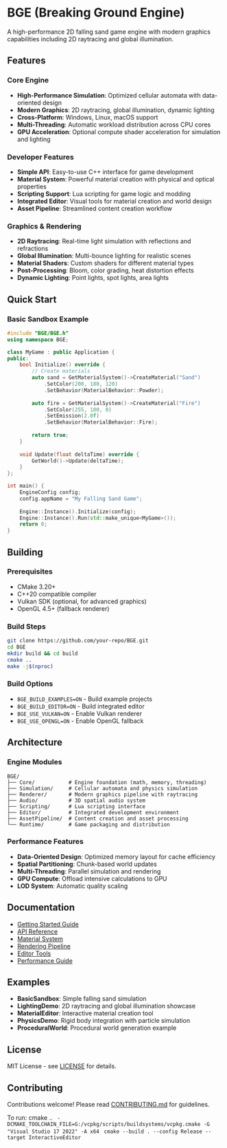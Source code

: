 # BGE (Breaking Ground Engine)

A high-performance 2D falling sand game engine with modern graphics capabilities including 2D raytracing and global illumination.

## Features

### Core Engine
- **High-Performance Simulation**: Optimized cellular automata with data-oriented design
- **Modern Graphics**: 2D raytracing, global illumination, dynamic lighting
- **Cross-Platform**: Windows, Linux, macOS support
- **Multi-Threading**: Automatic workload distribution across CPU cores
- **GPU Acceleration**: Optional compute shader acceleration for simulation and lighting

### Developer Features
- **Simple API**: Easy-to-use C++ interface for game development
- **Material System**: Powerful material creation with physical and optical properties
- **Scripting Support**: Lua scripting for game logic and modding
- **Integrated Editor**: Visual tools for material creation and world design
- **Asset Pipeline**: Streamlined content creation workflow

### Graphics & Rendering
- **2D Raytracing**: Real-time light simulation with reflections and refractions
- **Global Illumination**: Multi-bounce lighting for realistic scenes
- **Material Shaders**: Custom shaders for different material types
- **Post-Processing**: Bloom, color grading, heat distortion effects
- **Dynamic Lighting**: Point lights, spot lights, area lights

## Quick Start

### Basic Sandbox Example
```cpp
#include "BGE/BGE.h"
using namespace BGE;

class MyGame : public Application {
public:
    bool Initialize() override {
        // Create materials
        auto sand = GetMaterialSystem()->CreateMaterial("Sand")
            .SetColor(200, 180, 120)
            .SetBehavior(MaterialBehavior::Powder);
            
        auto fire = GetMaterialSystem()->CreateMaterial("Fire")
            .SetColor(255, 100, 0)
            .SetEmission(2.0f)
            .SetBehavior(MaterialBehavior::Fire);
            
        return true;
    }
    
    void Update(float deltaTime) override {
        GetWorld()->Update(deltaTime);
    }
};

int main() {
    EngineConfig config;
    config.appName = "My Falling Sand Game";
    
    Engine::Instance().Initialize(config);
    Engine::Instance().Run(std::make_unique<MyGame>());
    return 0;
}
```

## Building

### Prerequisites
- CMake 3.20+
- C++20 compatible compiler
- Vulkan SDK (optional, for advanced graphics)
- OpenGL 4.5+ (fallback renderer)

### Build Steps
```bash
git clone https://github.com/your-repo/BGE.git
cd BGE
mkdir build && cd build
cmake ..
make -j$(nproc)
```

### Build Options
- `BGE_BUILD_EXAMPLES=ON` - Build example projects
- `BGE_BUILD_EDITOR=ON` - Build integrated editor
- `BGE_USE_VULKAN=ON` - Enable Vulkan renderer
- `BGE_USE_OPENGL=ON` - Enable OpenGL fallback

## Architecture

### Engine Modules
```
BGE/
├── Core/           # Engine foundation (math, memory, threading)
├── Simulation/     # Cellular automata and physics simulation
├── Renderer/       # Modern graphics pipeline with raytracing
├── Audio/          # 3D spatial audio system
├── Scripting/      # Lua scripting interface
├── Editor/         # Integrated development environment
├── AssetPipeline/  # Content creation and asset processing
└── Runtime/        # Game packaging and distribution
```

### Performance Features
- **Data-Oriented Design**: Optimized memory layout for cache efficiency
- **Spatial Partitioning**: Chunk-based world updates
- **Multi-Threading**: Parallel simulation and rendering
- **GPU Compute**: Offload intensive calculations to GPU
- **LOD System**: Automatic quality scaling

## Documentation

- [Getting Started Guide](Docs/GettingStarted.md)
- [API Reference](Docs/API.md)
- [Material System](Docs/Materials.md)
- [Rendering Pipeline](Docs/Rendering.md)
- [Editor Tools](Docs/Editor.md)
- [Performance Guide](Docs/Performance.md)

## Examples

- **BasicSandbox**: Simple falling sand simulation
- **LightingDemo**: 2D raytracing and global illumination showcase
- **MaterialEditor**: Interactive material creation tool
- **PhysicsDemo**: Rigid body integration with particle simulation
- **ProceduralWorld**: Procedural world generation example

## License

MIT License - see [LICENSE](LICENSE) for details.

## Contributing

Contributions welcome! Please read [CONTRIBUTING.md](CONTRIBUTING.md) for guidelines.

To run: cmake .. 
` -DCMAKE_TOOLCHAIN_FILE=G:/vcpkg/scripts/buildsystems/vcpkg.cmake -G "Visual Studio 17 2022" -A x64`
` cmake --build . --config Release --target InteractiveEditor`
